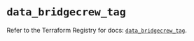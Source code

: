 # `data_bridgecrew_tag`

Refer to the Terraform Registry for docs: [`data_bridgecrew_tag`](https://registry.terraform.io/providers/paloaltonetworks/bridgecrew/0.3.7/docs/data-sources/tag).
